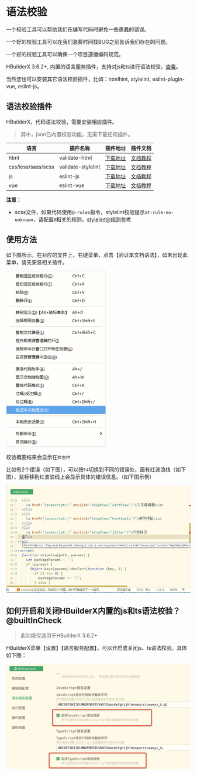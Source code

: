 # 语法校验

<!--
keyword:syntax,语法检查
-->

一个校验工具可以帮助我们在编写代码时避免一些愚蠢的错误。

一个好的校验工具可以在我们浪费时间找BUG之前告诉我们存在的问题。

一个好的校验工具可以确保一个项目遵循编码规范。

HBuilderX 3.6.2+, 内置的语言服务插件，支持对js和ts进行语法校验，[查看](#builtInCheck)。

当然您也可以安装其它语法校验插件，比如：htmlhint, stylelint, eslint-plugin-vue, eslint-js。


## 语法校验插件

HBuilderX，代码语法校验，需要安装相应插件。

> 其中，json已内置校验功能，无需下载任何插件。

|语言			|插件名称			|插件地址																|插件文档											|
|--				|--					|--																		|--													|
|html			|validate-html		|[下载地址](https://ext.dcloud.net.cn/plugin?name=validate-html)		|[文档教程](/Tutorial/extension/validate-html)		|
|css/less/sass/scss	|validate-stylelint	| [下载地址](https://ext.dcloud.net.cn/plugin?name=validate-stylelint)	|[文档教程](/Tutorial/extension/validate-stylelint)	|
|js				|eslint-js			|[下载地址](https://ext.dcloud.net.cn/plugin?name=eslint-js)			|[文档教程](/Tutorial/extension/eslint-js)			|
|vue			|eslint-vue			|[下载地址](https://ext.dcloud.net.cn/plugin?name=eslint-vue)			|[文档教程](/Tutorial/extension/eslint-vue)			|


**注意：**
- scss文件，如果代码使用`@-rules`指令，stylelint校验提示`at-rule-no-unknown`，请配置`@`相关的规则。[stylelint@规则参考](http://stylelint.cn/user-guide/rules/#at-rule)

## 使用方法

如下图所示，在对应的文件上，右键菜单，点击【验证本文档语法】，如未出现此菜单，请先安装相关插件。

<img src="/static/snapshots/tutorial/syntaxcheck/syntaxcheck.png" style="zoom:90%;" />

校验概要结果会显示在`状态栏`

比如有2个错误（如下图），可以按`F4`切换到不同的错误处，画有红波浪线（如下图），鼠标移到红波浪线上会显示具体的错误信息。（如下图示例）

<img src="/static/snapshots/tutorial/syntaxcheck/plugins-syntax-check-01.png" style="zoom: 90%;border:1px solid #eee;border-radius: 5px;" />

## 如何开启和关闭HBuilderX内置的js和ts语法校验？@builtInCheck

> 此功能仅适用于HBuilderX 3.6.2+

HBuilderX菜单【设置】【语言服务配置】，可以开启或关闭js、ts语法校验。具体如下图：

<img src="/static/snapshots/tutorial/syntaxcheck/hx_settings_sytax_check.jpg" class="hd-img" />
